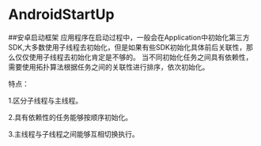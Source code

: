 # AndroidStartUp
##安卓启动框架
应用程序在启动过程中，一般会在Application中初始化第三方SDK,大多数使用子线程去初始化，但是如果有些SDK初始化具体前后关联性，那么仅仅使用子线程去初始化肯定是不够的。
当不同初始化任务之间具有依赖性，需要使用拓扑算法根据任务之间的关联性进行排序，依次初始化。


特点：


1.区分子线程与主线程。

2.具有依赖性的任务能够按顺序初始化。

3.主线程与子线程之间能够互相切换执行。
